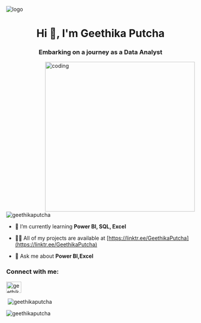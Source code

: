 ![logo](https://github.com/GeethikaPutcha/Geethika-Putcha/blob/main/1682932997869.jpg)
<h1 align="center">Hi 👋, I'm Geethika Putcha</h1>
<h3 align="center">Embarking on a journey as a Data Analyst</h3>

<img align="right" alt="coding" width="400" src="https://user-images.githubusercontent.com/66437638/151714978-6737d779-3d35-4926-9d9f-1f4f16946e7a.gif">

<p align="left"> <img src="https://komarev.com/ghpvc/?username=geethikaputcha&label=Profile%20views&color=0e75b6&style=flat" alt="geethikaputcha" /> </p>

- 🌱 I’m currently learning **Power BI, SQL, Excel**

- 👨‍💻 All of my projects are available at [https://linktr.ee/GeethikaPutcha](https://linktr.ee/GeethikaPutcha)

- 💬 Ask me about **Power BI,Excel**

<h3 align="left">Connect with me:</h3>
<p align="left">
<a href="https://linkedin.com/in/geethika putcha" target="blank"><img align="center" src="https://raw.githubusercontent.com/rahuldkjain/github-profile-readme-generator/master/src/images/icons/Social/linked-in-alt.svg" alt="geethika putcha" height="30" width="40" /></a>
</p>

<p>&nbsp;<img align="center" src="https://github-readme-stats.vercel.app/api?username=geethikaputcha&show_icons=true&locale=en" alt="geethikaputcha" /></p>

<p><img align="center" src="https://github-readme-streak-stats.herokuapp.com/?user=geethikaputcha&" alt="geethikaputcha" /></p>
